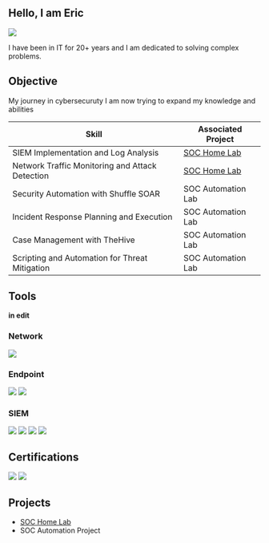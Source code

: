## Hello, I am Eric
<a href="https://www.linkedin.com/in/eric-haley1/"> <img src="https://img.shields.io/badge/-LinkedIn-0072b1?&style=for-the-badge&logo=linkedin&logoColor=white" /></a>

I have been in IT for 20+ years and I am dedicated to solving complex problems.

## Objective
My journey in cybersecuruty I am now trying to expand my knowledge and abilities 

| Skill                                         | Associated Project         |
|-----------------------------------------------|----------------------------|
| SIEM Implementation and Log Analysis          | <a href="https://github.com/oogsec/SOC-Home-Lab">SOC Home Lab</a>|
| Network Traffic Monitoring and Attack Detection | <a href="https://github.com/oogsec/SOC-Home-Lab">SOC Home Lab</a>|
| Security Automation with Shuffle SOAR         | SOC Automation Lab|
| Incident Response Planning and Execution      | SOC Automation Lab|
| Case Management with TheHive                  | SOC Automation Lab|
| Scripting and Automation for Threat Mitigation | SOC Automation Lab|

## Tools
**in edit**

### Network
<div>
    <img src="https://img.shields.io/badge/-Wireshark-1679A7?&style=for-the-badge&logo=Wireshark&logoColor=white" />
 
</div>

### Endpoint
<div>
    <img src="https://img.shields.io/badge/-Microsoft_Defender_for_Endpoint-00A4EF?&style=for-the-badge&logo=Microsoft&logoColor=white" />
    <img src="https://img.shields.io/badge/-NinjaOne-005FCC?style=for-the-badge&logo=monitor&logoColor=white" />

  
</div>

### SIEM
<div>
    <img src="https://img.shields.io/badge/-Microsoft_Sentinel-0078D4?&style=for-the-badge&logo=Microsoft&logoColor=white" />
    <img src="https://img.shields.io/badge/-Splunk-000000?&style=for-the-badge&logo=Splunk&logoColor=white" />
    <img src="https://img.shields.io/badge/-Elastic-005571?&style=for-the-badge&logo=Elastic&logoColor=white" />
    <img src="https://img.shields.io/badge/-SentinelOne-5e2b97?style=for-the-badge&logo=security&logoColor=white" />



</div>

## Certifications
<div>
<img src="https://img.shields.io/badge/Security%2B-Certified-red?logo=comptia&logoColor=white" />
<img src="https://img.shields.io/badge/CySA+-Certified-blueviolet?logo=comptia&logoColor=white" />

</div>

## Projects
-  <a href="https://github.com/oogsec/SOC-Home-Lab">SOC Home Lab</a>
- SOC Automation Project
